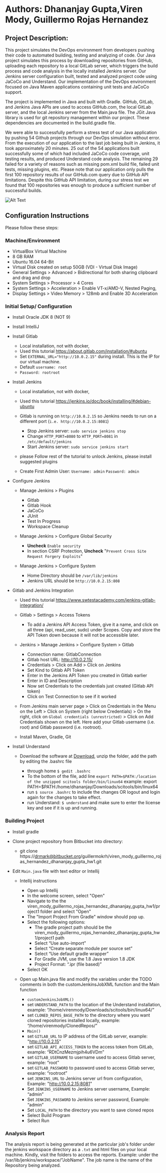# Authors: Dhananjay Gupta,Viren Mody, Guillermo Rojas Hernandez

## Project Description:
This project simulates the DevOps environment from developers pushing their code to automated building, testing and analyzing of code. Our Java project simulates this process by downloading repositories from GitHub, uploading each repository to a local GitLab server, which triggers the build process and code analysis  in the locally installed Jenkins server. Our Jenkins server configuration built, tested and analyzed project code using JaCoCo and Understand. Our implementation of the DevOps environment focused on Java Maven applications containing unit tests and JaCoCo support.     
 
The project is implemented in Java and built with Gradle.  GitHub, GitLab, and Jenkins Java APIs are used to access GitHub.com, the local GitLab server, and the local Jenkins server from the Main.java file.  The JGit Java library is used for git repository management within our project.  These dependencies are documented in the build.gradle file.    
 
We were able to successfully perform a stress test of our Java application by pushing 54 Github projects through our DevOps simulation without error. From the execution of our application to the last job being built in Jenkins, it took approximately 20 minutes. 25 out of the 54 applications built successfully some of which had included JaCoCo code coverage, unit testing results, and produced Understand code analysis. The remaining 29 failed for a variety of reasons such as missing pom.xml build file, failed unit tests, missing plugins, etc. Please note that our application only pulls the first 100 repository results of our GitHub.com query due to GitHub API limitations.  Despite this GitHub API limitation, during our stress test we found that 100 repositories was enough to produce a sufficient number of successful builds.    

![Alt Text](https://i.imgur.com/EnXidFN.gif)

Configuration Instructions
--- 
Please follow these steps:  

### Machine/Environment

+ VirtualBox Virtual Machine
+ 8 GB RAM
+ Ubuntu 16.04 64-Bit
+ Virtual Disk created on setup 50GB (VDI - Virtual Disk Image)
+ General Settings > Advanced > Bidirectional for both sharing clipboard and drag and drop
+ System Settings > Processor > 4 Cores
+ System Settings > Acceleration > Enable VT-x/AMD-V, Nested Paging, 
+ Display Settings > Video Memory >  128mb and Enable 3D Acceleration

### Initial Setup/ Configuration

* Install Oracle JDK 8 (NOT 9)
* Install IntelliJ
* Install Gitlab

  + Local installation, not with docker, 
  + Used this tutorial https://about.gitlab.com/installation/#ubuntu
  + Set `EXTERNAL_URL="http://10.0.2.15"` during install. This is the IP for our virtual machine.
  + Default `username: root`
  + `Password: rootroot`

* Install Jenkins

  + Local installation, not with docker, 
  + Used this tutorial https://jenkins.io/doc/book/installing/#debian-ubuntu
  + Gitlab is running on `http://10.0.2.15` so Jenkins needs to run on a different port (`i.e. http://10.0.2.15:8081`)
  
    - Stop Jenkins server: `sudo service jenkins stop`
    - Change `HTTP_PORT=8080` to `HTTP_PORT=8081` in `/etc/default/jenkins`
    - Start Jenkins server: `sudo service jenkins start`
    
  + please Follow rest of the tutorial to unlock Jenkins, please install suggested plugins
  + Create First Admin User: `Username: admin` `Password: admin`

* Configure Jenkins

  + Manage Jenkins > Plugins
  
    - Gitlab 
    - Gitlab Hook 
    - JaCoCo 
    - JUnit 
    - Test In Progress 
    - Workspace Cleanup
    
  + Manage Jenkins > Configure Global Security
  
    - **Uncheck** `Enable security`
    - In section CSRF Protection, **Uncheck** "`Prevent Cross Site Request Forgery Exploits`"

  + Manage Jenkins > Configure System

    - Home Directory should be `/var/lib/jenkins`
    - Jenkins URL should be `http://10.0.2.15:808`

* Gitlab and Jenkins Integration

  + Used this tutorial https://www.swtestacademy.com/jenkins-gitlab-integration/
  + Gitlab > Settings > Access Tokens

    - To add a Jenkins API Access Token, give it a name, and click on all three (api, read_user, sudo) under Scopes. Copy and store the API Token down because it will not be accessible later.

  + Jenkins > Manage Jenkins > Configure System > Gitlab

    - Connection name: GitlabConnection
    - Gitlab host URL: http://10.0.2.15/
    - Credentials > Click on Add > Click on Jenkins
    - Set Kind to Gitlab API Token
    - Enter in the Jenkins API Token you created in Gitlab earlier
    - Enter in ID and  Description
    - Now set Credentials to the credentials just created (Gitlab API token)
    - Click on Test Connection to see if it worked

  + From Jenkins main server page > Click on Credentials in the Menu on the Left > Click on System (right below Credentials) > On the right, click on `Global credentials (unrestricted)` > Click on Add Credentials shown on the left. Here add your Gitlab username (i.e. root) and Gitlab password (i.e. rootroot). 
  + Install Maven, Gradle, Git
  
* Install Understand

  + Download the software at [Download](https://scitools.com/download-2/), unzip the folder, add the path by editing the .bashrc file
  
     - through home `$ gedit .bashrc`  
     - To the bottom of the file, add line `export PATH=$PATH:/location of the unzipped scitools folder/bin/linux64` example: export PATH=$PATH:/home/dhananjay/Downloads/scitools/bin/linux64
     - run `$ source .bashrc` to include the changes OR logout and login again for the changes to take effect.
     - run Understand: `$ understand` and make sure to enter the license key and see if it is up and running.

### Building Project

* Install gradle
* Clone project repository from Bitbucket into directory:

  + git clone https://drmark@bitbucket.org/guillermokrh/viren_mody_guillermo_rojas_hernandez_dhananjay_gupta_hw1.git

* Edit `Main.java` file with text editor or Intellij

  + Intellij instructions

    - Open up Intellij
    - In the welcome screen, select "Open"
    - Navigate to the the viren_mody_guillermo_rojas_hernandez_dhananjay_gupta_hw1/project1 folder and select "Open"
    - The "Import Project From Gradle" window should pop up.
    - Select the following options:
      - The gradle project path should be the viren_mody_guillermo_rojas_hernandez_dhananjay_gupta_hw1/project1 path
      - Select “Use auto-import”
      - Select “Create separate module per source set”
      - Select “Use default gradle wrapper”
      - For Gradle JVM, use the 1.8 Java version 1.8 JDK
      - Project Format: “.ipr (file based)”
    - Select OK
    
  + Open up Main.java file and modify the variables under the TODO comments in both the customJenkinsJobXML function and the Main function

    - `customJenkinsJobXML()`
    - set `UNDERSTAND_PATH` to the location of the Understand installation, example: “/home/virenmody/Downloads/scitools/bin/linux64/”
    - set `CLONED_REPOS_BASE_PATH` to the directory where you want cloned repositories installed locally, example: “/home/virenmody/ClonedRepos/”
    - `Main()`
    - set `GITLAB_URL` to IP address of the GitLab server, example: "http://10.0.2.15"
    - set `GITLAB_API_ACCESS_TOKEN` to the access token from GitLab, example: “RDtCnzMezmjpih4u6VDm”
    - set `GITLAB_USERNAME` to username used to access Gitlab server, example: “root”
    - set `GITLAB_PASSWORD` to password used to access Gitlab server, example: “rootroot”
    - set `JENKINS_URL` to Jenkins server url from configuration, Example: "http://10.0.2.15:8081"
    - Set `JENKINS_USERNAME` to Jenkins server username, Example: “admin”
    - Set `JENKINS_PASSWORD` to Jenkins server password, Example: “admin”
    - Set `LOCAL_PATH` to the directory you want to save cloned repos
    - Select Build Program
    - Select Run

### Analysis Report
  
The analysis report is being generated at the particular job's folder under the jenkins workspace directory as a `.txt` and html files on your local machine. Kindly, visit the folders to access the reports.
Example: under the /var/lib/jenkins/workspace/"JobName". The job name is the name of the Repository being analyzed.  
